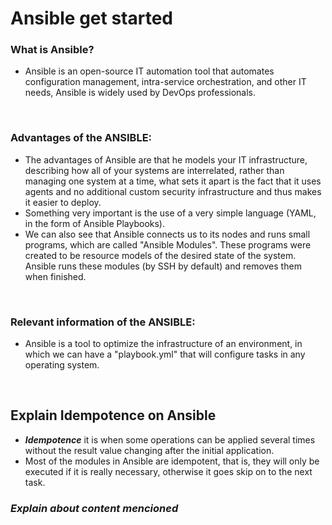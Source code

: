 
# Ansible get started

 ### **What is Ansible?**
-  Ansible is an open-source IT automation tool that automates configuration management, intra-service orchestration, and other IT needs, Ansible is widely used by DevOps professionals.

<br>

 ### **Advantages of the ANSIBLE:**
-  The advantages of Ansible are that he models your IT infrastructure, describing how all of your systems are interrelated, rather than managing one system at a time, what sets it apart is the fact that it uses agents and no additional custom security infrastructure and thus makes it easier to deploy.
- Something very important is the use of a very simple language (YAML, in the form of Ansible Playbooks).
- We can also see that Ansible connects us to its nodes and runs small programs, which are called "Ansible Modules". These programs were created to be resource models of the desired state of the system. Ansible runs these modules (by SSH by default) and removes them when finished.

<br>

### **Relevant information of the ANSIBLE:**
- Ansible is a tool to optimize the infrastructure of an environment, in which we can have a "playbook.yml" that will configure tasks in any operating system.

<br>

## **Explain Idempotence on Ansible**
- ***Idempotence*** it is when some operations can be applied several times without the result value changing after the initial application.
- Most of the modules in Ansible are idempotent, that is, they will only be executed if it is really necessary, otherwise it goes skip on to the next task.

### ***Explain about content mencioned***

